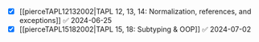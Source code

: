 - [x] [[pierceTAPL12132002|TAPL 12, 13, 14: Normalization, references, and exceptions]] ✅ 2024-06-25
- [x] [[pierceTAPL15182002|TAPL 15, 18: Subtyping & OOP]] ✅ 2024-07-02